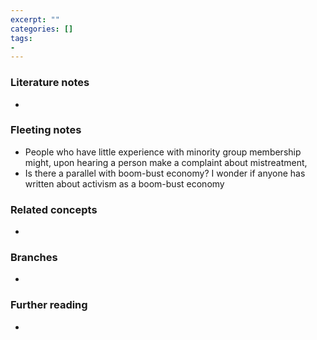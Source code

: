 ```yaml
---
excerpt: ""
categories: []
tags:
-
---
```

### Literature notes
- 

### Fleeting notes
- People who have little experience with minority group membership might, upon hearing a person make a complaint about mistreatment, 
- Is there a parallel with boom-bust economy? I wonder if anyone has written about activism as a boom-bust economy 

### Related concepts
- 

### Branches
- 

### Further reading
- 